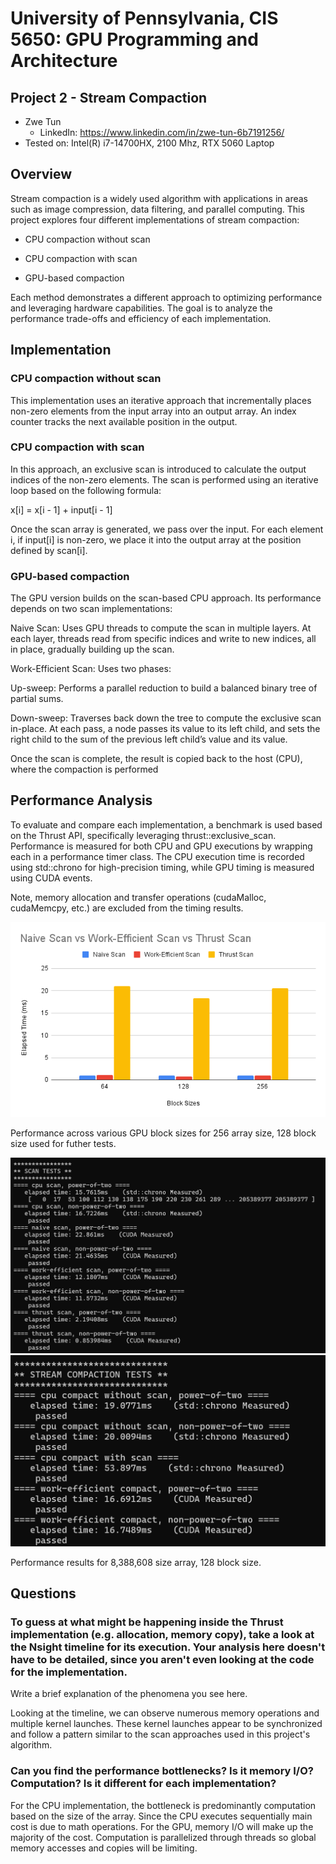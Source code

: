 # University of Pennsylvania, CIS 5650: GPU Programming and Architecture
## Project 2 - Stream Compaction 

* Zwe Tun
  * LinkedIn: https://www.linkedin.com/in/zwe-tun-6b7191256/
* Tested on: Intel(R) i7-14700HX, 2100 Mhz, RTX 5060 Laptop

## Overview 
Stream compaction is a widely used algorithm with applications in areas such as image compression, data filtering, and parallel computing. This project explores four different implementations of stream compaction:

- CPU compaction without scan

- CPU compaction with scan

- GPU-based compaction

Each method demonstrates a different approach to optimizing performance and leveraging hardware capabilities. The goal is to analyze the performance trade-offs and efficiency of each implementation.

## Implementation 

###  CPU compaction without scan 
This implementation uses an iterative approach that incrementally places non-zero elements from the input array into an output array. An index counter tracks the next available position in the output. 

### CPU compaction with scan 
In this approach, an exclusive scan is introduced to calculate the output indices of the non-zero elements. The scan is performed using an iterative loop based on the following formula:

x[i] = x[i - 1] + input[i - 1]

Once the scan array is generated, we pass over the input. For each element i, if input[i] is non-zero, we place it into the output array at the position defined by scan[i].

### GPU-based compaction
The GPU version builds on the scan-based CPU approach. Its performance depends on two scan implementations:

Naive Scan:
Uses GPU threads to compute the scan in multiple layers. At each layer, threads read from specific indices and write to new indices, all in place, gradually building up the scan. 

Work-Efficient Scan:
Uses two phases:

Up-sweep: Performs a parallel reduction to build a balanced binary tree of partial sums.

Down-sweep: Traverses back down the tree to compute the exclusive scan in-place. At each pass, a node passes its value to its left child, and sets the right child to the sum of the previous left child’s value and its value. 

Once the scan is complete, the result is copied back to the host (CPU), where the compaction is performed

## Performance Analysis
To evaluate and compare each implementation, a benchmark is used based on the Thrust API, specifically leveraging thrust::exclusive_scan. Performance is measured for both CPU and GPU executions by wrapping each in a performance timer class. The CPU execution time is recorded using std::chrono for high-precision timing, while GPU timing is measured using CUDA events.

Note, memory allocation and transfer operations (cudaMalloc, cudaMemcpy, etc.) are excluded from the timing results.

![Stream Compaction](img/block.png)

Performance across various GPU block sizes for 256 array size, 128 block size used for futher tests. 

![Stream Compaction](img/Scan.png)
![Stream Compaction](img/compact.png)

Performance results for 8,388,608 size array, 128 block size.

## Questions 
### To guess at what might be happening inside the Thrust implementation (e.g. allocation, memory copy), take a look at the Nsight timeline for its execution. Your analysis here doesn't have to be detailed, since you aren't even looking at the code for the implementation.
Write a brief explanation of the phenomena you see here.

Looking at the timeline, we can observe numerous memory operations and multiple kernel launches. These kernel launches appear to be synchronized and follow a pattern similar to the scan approaches used in this project's algorithm.

### Can you find the performance bottlenecks? Is it memory I/O? Computation? Is it different for each implementation?
For the CPU implementation, the bottleneck is predominantly computation based on the size of the array. Since the CPU executes sequentially main cost is due to math operations. For the GPU, memory I/O will make up the majority of the cost. Computation is parallelized through threads so global memory accesses and copies will be limiting. 
